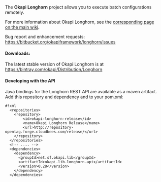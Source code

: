 The **Okapi Longhorn** project allows you to execute batch configurations remotely.

For more information about Okapi Longhorn, see the [corresponding page on the main wiki](http://www.opentag.com/okapi/wiki/index.php?title=Longhorn).

Bug report and enhancement requests: https://bitbucket.org/okapiframework/longhorn/issues

#### Downloads: ####

The latest stable version of Okapi Longhorn is at https://bintray.com/okapi/Distribution/Longhorn

#### Developing with the API ####

Java bindings for the Longhorn REST API are available as a maven artifact.  Add this repository and dependency and to your pom.xml:

```
#!xml
  <repositories>
    <repository>
        <id>okapi-longhorn-release</id>
        <name>Okapi Longhorn Release</name>
        <url>http://repository-opentag.forge.cloudbees.com/release/</url>
    </repository>
  </repositories>
  <!-- .... -->
  <dependencies>
    <dependency>
      <groupId>net.sf.okapi.lib</groupId>
      <artifactId>okapi-lib-longhorn-api</artifactId>
      <version>0.28</version>
    </dependency>
  </dependencies>
```